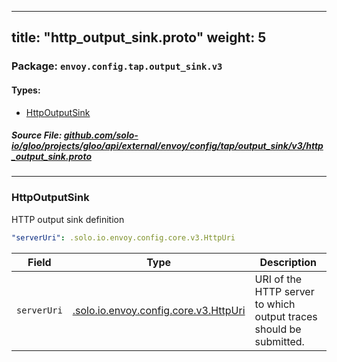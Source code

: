 
---
title: "http_output_sink.proto"
weight: 5
---

<!-- Code generated by solo-kit. DO NOT EDIT. -->


### Package: `envoy.config.tap.output_sink.v3` 
#### Types:


- [HttpOutputSink](#httpoutputsink)
  



##### Source File: [github.com/solo-io/gloo/projects/gloo/api/external/envoy/config/tap/output_sink/v3/http_output_sink.proto](https://github.com/solo-io/gloo/blob/main/projects/gloo/api/external/envoy/config/tap/output_sink/v3/http_output_sink.proto)





---
### HttpOutputSink

 
HTTP output sink definition

```yaml
"serverUri": .solo.io.envoy.config.core.v3.HttpUri

```

| Field | Type | Description |
| ----- | ---- | ----------- | 
| `serverUri` | [.solo.io.envoy.config.core.v3.HttpUri](../../../../core/v3/http_uri.proto.sk/#httpuri) | URI of the HTTP server to which output traces should be submitted. |





<!-- Start of HubSpot Embed Code -->
<script type="text/javascript" id="hs-script-loader" async defer src="//js.hs-scripts.com/5130874.js"></script>
<!-- End of HubSpot Embed Code -->
